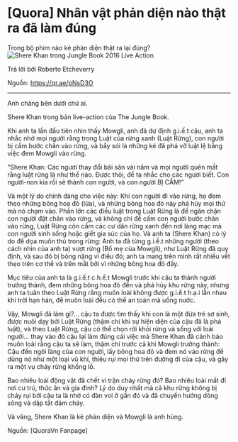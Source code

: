 # [Quora] Nhân vật phản diện nào thật ra đã làm đúng

Trong bộ phim nào kẻ phản diện thật ra lại đúng?
![Shere Khan trong Jungle Book 2016 Live Action](https://i.ytimg.com/vi/ReD2ue7yCNc/maxresdefault.jpg)

Trả lời bởi Roberto Etcheverry

Nguồn: https://qr.ae/pNsD3O

---
Anh chàng bên dưới chứ ai.

Shere Khan trong bản live-action của The Jungle Book.

Khi anh ta lần đầu tiên nhìn thấy Mowgli, anh đã dự định g.i.ế.t cậu, anh ta nhắc nhở mọi người rằng trong Luật của rừng xanh (Luật Rừng), con người bị cấm bước chân vào rừng, và bầy sói là những kẻ đã phá vỡ luật lệ bằng việc đem Mowgli vào rừng.

“Shere Khan: Các ngươi thay đổi bãi săn vài năm và mọi người quên mất rằng luật rừng là như thế nào. Được thôi, để ta nhắc cho các ngươi biết. Con người-non kia rồi sẽ thành con người, và con người BỊ CẤM!”

Và một lý do chính đáng cho việc này: Khi con người đi vào rừng, họ đem theo những bông hoa đỏ (lửa), và những bông hoa đỏ này phá hủy mọi thứ mà nó chạm vào. Phần lớn các điều luật trong Luật Rừng là để ngăn chặn con người đặt chân vào rừng, và không chỉ để cấm con người bước chân vào rừng, Luật Rừng còn cấm các cư dân rừng xanh đến nơi làng mạc mà con người sinh sống hoặc giết gia súc của họ. Và anh ta (Shere Khan) có lý do để dọa muôn thú trong rừng: Anh ta đã từng g.i.ế.t những người (theo cách nhìn của anh ta) vượt rừng (Bố mẹ của Mowgli), như Luật Rừng đã quy định, và sau đó bị bỏng nặng vì điều đó; anh ta mang trên mình rất nhiều vết thẹo trên cơ thể và trên mắt bởi vì những bông hoa đỏ đấy.

Mục tiêu của anh ta là g.i.ế.t c.h.ế.t Mowgli trước khi cậu ta thành người trưởng thành, đem những bông hoa đỏ đến và phá hủy khu rừng này, nhưng anh ta tuân theo Luật Rừng rằng muôn loài không được g.i.ế.t h.ạ.i lẫn nhau khi trời hạn hán, để muôn loài đều có thể an toàn mà uống nước.

Vậy, Mowgli đã làm gì?... cậu ta được tìm thấy khi con là một đứa trẻ sơ sinh, được nuôi dạy bởi Luật Rừng (thậm chí khi sự hiện diện của cậu đã là phá luật), và theo Luật Rừng, cậu có thể chọn rời khỏi rừng và sống với loài người… thay vào đó cậu lại làm đúng cái việc mà Shere Khan đã cảnh báo muôn loài rằng cậu ta sẽ làm, thậm chí trước cả khi Mowgli trưởng thành: Cậu đến ngôi làng của con người, lấy bông hoa đỏ và đem nó vào rừng để dùng nó như một loại vũ khí, thiêu rụi mọi thứ trên đường đi của cậu, và gây ra một vụ cháy rừng khổng lồ.

Bao nhiêu loài động vật đã chết vì trận cháy rừng đó? Bao nhiêu loài mất đi nơi cư trú, thức ăn và gia đình? Lý do duy nhất mà cả khu rừng không bị cháy rụi bởi cậu ta là nhờ có đàn voi ở gần đó và đã chuyển hướng dòng sông và dập tắt đám cháy.

Và vâng, Shere Khan là kẻ phản diện và Mowgli là anh hùng.

Nguồn: [QuoraVn Fanpage]

